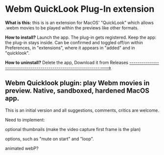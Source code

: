 # Webm QuickLook Plug-In extension

**What is this:** this is is an extension for MacOS' "QuickLook" which allows .webm movies to be played within the previews like other formats. 

**How to install?** Launch the app. The plug-in gets registered. Keep the app: the plug-in stays inside. 
Can be confirmed and toggled off/on within Preferences, in  "extensions", where it appears in "added" and in "quicklook".

**How to uninstall?** Delete the app, 
Download it from Releases  [------------------------------------------------------------------>](https://github.com/Oil3/Webm-QuickLook-Plug-In/releases/tag/v1.0-universal_binary)


## Webm Quicklook plugin: play Webm movies in preview. Native, sandboxed, hardened MacOS app.


This is an initial version and all suggestions, comments, critics are welcome.

Need to implement:

optional thumbnails (make the video capture first frame is the plan)

options, such as "mute on start" and "loop".

animated webP?

